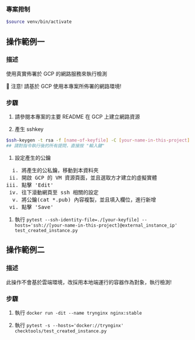 ### 專案箝制

```bash
$source venv/bin/activate
```

## 操作範例一

### 描述

使用真實佈署於 GCP 的網路服務來執行檢測

:mega: 注意! 請基於 GCP 使用本專案所佈署的網路環境!

### 步驟

1. 請參閱本專案的主要 README 在 GCP 上建立網路資源

2. 產生 sshkey

```bash
$ssh-keygen -t rsa -f [name-of-keyfile] -C [your-name-in-this-project]
## 請對指令執行後的所有提問，直接按 "輸入鍵" 

```

1. 設定產生的公鑰

<pre>
  i. 將產生的公私鑰，移動到本資料夾
 ii. 開啟 GCP 的 VM 資源頁面，並且選取方才建立的虛擬實體
iii. 點擊 'Edit'
 iv. 往下滾動網頁至 ssh 相關的設定
  v. 將公鑰(cat *.pub) 內容複製，並且填入欄位，進行新增
 vi. 點擊 'Save'
</pre>

1. 執行 `pytest --ssh-identity-file=./[your-keyfile] --hosts='ssh://[your-name-in-this-project]@external_instance_ip' test_created_instance.py`

## 操作範例二

### 描述

此操作不會基於雲端環境，改採用本地端運行的容器作為對象，執行檢測!

### 步驟

1. 執行 `docker run -dit --name trynginx nginx:stable`

2. 執行 `pytest -s --hosts='docker://trynginx' checktools/test_created_instance.py`



